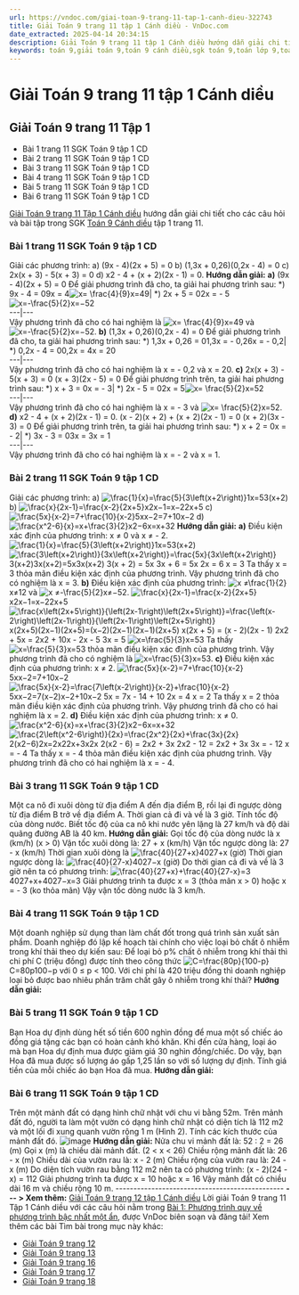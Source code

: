 ```yaml
---
url: https://vndoc.com/giai-toan-9-trang-11-tap-1-canh-dieu-322743
title: Giải Toán 9 trang 11 tập 1 Cánh diều - VnDoc.com
date_extracted: 2025-04-14 20:34:15
description: Giải Toán 9 trang 11 tập 1 Cánh diều hướng dẫn giải chi tiết các câu hỏi và bài tập trong SGK Toán 9 Cánh diều tập 1.
keywords: toán 9,giải toán 9,toán 9 cánh diều,sgk toán 9,toán lớp 9,toán lớp 9 cánh diều,sgk toán 9 cánh diều,toán 9 ctst,giải sgk toán 9 cánh diều,toán 9 cánh diều tập 1,toán 9 cánh diều tập 2,giải bài tập toán 9 cánh diều,toán 9 tập 2 cánh diều,Phương trình quy về phương trình bậc nhất một ẩn,toán 9 trang 11,giải toán 9 trang 11,toán 9 trang 11 cánh diều,giải toán 9 trang 11 cánh diều
---
```


# Giải Toán 9 trang 11 tập 1 Cánh diều
## **Giải Toán 9 trang 11 Tập 1**
  * Bài 1 trang 11 SGK Toán 9 tập 1 CD
  * Bài 2 trang 11 SGK Toán 9 tập 1 CD
  * Bài 3 trang 11 SGK Toán 9 tập 1 CD
  * Bài 4 trang 11 SGK Toán 9 tập 1 CD
  * Bài 5 trang 11 SGK Toán 9 tập 1 CD
  * Bài 6 trang 11 SGK Toán 9 tập 1 CD

[Giải Toán 9 trang 11 Tập 1 Cánh diều](<https://vndoc.com/giai-toan-9-trang-11-tap-1-canh-dieu-322743>) hướng dẫn giải chi tiết cho các câu hỏi và bài tập trong SGK [Toán 9 Cánh diều](<https://vndoc.com/toan-9-canh-dieu>) tập 1 trang 11.
### Bài 1 trang 11 SGK Toán 9 tập 1 CD
Giải các phương trình:
a\) \(9x - 4\)\(2x + 5\) = 0
b\) \(1,3x + 0,26\)\(0,2x - 4\) = 0
c\) 2x\(x + 3\) - 5\(x + 3\) = 0
d\) x2 \- 4 + \(x + 2\)\(2x - 1\) = 0.
**Hướng dẫn giải:**
**a\)** \(9x - 4\)\(2x + 5\) = 0
Để giải phương trình đã cho, ta giải hai phương trình sau:
\*\) 9x - 4 = 09x = 4![x= \\frac{4}{9}](https://i.vdoc.vn/data/image/blank.png)x=49| \*\) 2x + 5 = 02x = - 5![x=-\\frac{5}{2}](https://i.vdoc.vn/data/image/blank.png)x=−52  
---|---  
Vậy phương trình đã cho có hai nghiệm là ![x= \\frac{4}{9}](https://i.vdoc.vn/data/image/blank.png)x=49 và ![x=-\\frac{5}{2}](https://i.vdoc.vn/data/image/blank.png)x=−52.
**b\)** \(1,3x + 0,26\)\(0,2x - 4\) = 0
Để giải phương trình đã cho, ta giải hai phương trình sau:
\*\) 1,3x + 0,26 = 01,3x = - 0,26x = - 0,2| \*\) 0,2x - 4 = 00,2x = 4x = 20  
---|---  
Vậy phương trình đã cho có hai nghiệm là x = - 0,2 và x = 20.
**c\)** 2x\(x + 3\) - 5\(x + 3\) = 0
\(x + 3\)\(2x - 5\) = 0
Để giải phương trình trên, ta giải hai phương trình sau:
\*\) x + 3 = 0x = - 3| \*\) 2x - 5 = 02x = 5![x= \\frac{5}{2}](https://i.vdoc.vn/data/image/blank.png)x=52  
---|---  
Vậy phương trình đã cho có hai nghiệm là x = - 3 và ![x= \\frac{5}{2}](https://i.vdoc.vn/data/image/blank.png)x=52.
**d\)** x2 \- 4 + \(x + 2\)\(2x - 1\) = 0.
\(x - 2\)\(x + 2\) + \(x + 2\)\(2x - 1\) = 0
\(x + 2\)\(3x - 3\) = 0
Để giải phương trình trên, ta giải hai phương trình sau:
\*\) x + 2 = 0x = - 2| \*\) 3x - 3 = 03x = 3x = 1  
---|---  
Vậy phương trình đã cho có hai nghiệm là x = - 2 và x = 1.
### Bài 2 trang 11 SGK Toán 9 tập 1 CD
Giải các phương trình:
a\) ![\\frac{1}{x}=\\frac{5}{3\\left\(x+2\\right\)}](https://i.vdoc.vn/data/image/blank.png)1x=53\(x+2\)
b\) ![\\frac{x}{2x-1}=\\frac{x-2}{2x+5}](https://i.vdoc.vn/data/image/blank.png)x2x−1=x−22x+5
c\) ![\\frac{5x}{x-2}=7+\\frac{10}{x-2}](https://i.vdoc.vn/data/image/blank.png)5xx−2=7+10x−2
d\) ![\\frac{x^2-6}{x}=x+\\frac{3}{2}](https://i.vdoc.vn/data/image/blank.png)x2−6x=x+32
**Hướng dẫn giải:**
**a\)** Điều kiện xác định của phương trình: x ≠ 0 và x ≠ - 2.
![\\frac{1}{x}=\\frac{5}{3\\left\(x+2\\right\)}](https://i.vdoc.vn/data/image/blank.png)1x=53\(x+2\)
![\\frac{3\\left\(x+2\\right\)}{3x\\left\(x+2\\right\)}=\\frac{5x}{3x\\left\(x+2\\right\)}](https://i.vdoc.vn/data/image/blank.png)3\(x+2\)3x\(x+2\)=5x3x\(x+2\)
3\(x + 2\) = 5x
3x + 6 = 5x
2x = 6
x = 3
Ta thấy x = 3 thỏa mãn điều kiện xác định của phương trình.
Vậy phương trình đã cho có nghiệm là x = 3.
**b\)** Điều kiện xác định của phương trình: ![x ≠\\frac{1}{2}](https://i.vdoc.vn/data/image/blank.png)x≠12 và ![x ≠-\\frac{5}{2}](https://i.vdoc.vn/data/image/blank.png)x≠−52.
![\\frac{x}{2x-1}=\\frac{x-2}{2x+5}](https://i.vdoc.vn/data/image/blank.png)x2x−1=x−22x+5
![\\frac{x\\left\(2x+5\\right\)}{\\left\(2x-1\\right\)\\left\(2x+5\\right\)}=\\frac{\\left\(x-2\\right\)\\left\(2x-1\\right\)}{\\left\(2x-1\\right\)\\left\(2x+5\\right\)}](https://i.vdoc.vn/data/image/blank.png)x\(2x+5\)\(2x−1\)\(2x+5\)=\(x−2\)\(2x−1\)\(2x−1\)\(2x+5\)
x\(2x + 5\) = \(x - 2\)\(2x - 1\)
2x2 \+ 5x = 2x2 \+ 10x - 2x - 5
3x = 5
![x=\\frac{5}{3}](https://i.vdoc.vn/data/image/blank.png)x=53
Ta thấy ![x=\\frac{5}{3}](https://i.vdoc.vn/data/image/blank.png)x=53 thỏa mãn điều kiện xác định của phương trình.
Vậy phương trình đã cho có nghiệm là ![x=\\frac{5}{3}](https://i.vdoc.vn/data/image/blank.png)x=53.
**c\)** Điều kiện xác định của phương trình: x ≠ 2.
![\\frac{5x}{x-2}=7+\\frac{10}{x-2}](https://i.vdoc.vn/data/image/blank.png)5xx−2=7+10x−2
![\\frac{5x}{x-2}=\\frac{7\\left\(x-2\\right\)}{x-2}+\\frac{10}{x-2}](https://i.vdoc.vn/data/image/blank.png)5xx−2=7\(x−2\)x−2+10x−2
5x = 7x - 14 + 10
2x = 4
x = 2
Ta thấy x = 2 thỏa mãn điều kiện xác định của phương trình.
Vậy phương trình đã cho có hai nghiệm là x = 2.
**d\)** Điều kiện xác định của phương trình: x ≠ 0.
![\\frac{x^2-6}{x}=x+\\frac{3}{2}](https://i.vdoc.vn/data/image/blank.png)x2−6x=x+32
![\\frac{2\\left\(x^2-6\\right\)}{2x}=\\frac{2x^2}{2x}+\\frac{3x}{2x}](https://i.vdoc.vn/data/image/blank.png)2\(x2−6\)2x=2x22x+3x2x
2\(x2 \- 6\) = 2x2 \+ 3x
2x2 \- 12 = 2x2 \+ 3x
3x = - 12
x = - 4
Ta thấy x = - 4 thỏa mãn điều kiện xác định của phương trình.
Vậy phương trình đã cho có hai nghiệm là x = - 4.
### Bài 3 trang 11 SGK Toán 9 tập 1 CD
Một ca nô đi xuôi dòng từ địa điểm A đến địa điểm B, rồi lại đi ngược dòng từ địa điểm B trở về địa điểm A. Thời gian cả đi và về là 3 giờ. Tính tốc độ của dòng nước. Biết tốc độ của ca nô khi nước yên lặng là 27 km/h và độ dài quãng đường AB là 40 km.
**Hướng dẫn giải:**
Gọi tốc độ của dòng nước là x \(km/h\) \(x > 0\)
Vận tốc xuôi dòng là: 27 + x \(km/h\)
Vận tốc ngược dòng là: 27 - x \(km/h\)
Thời gian xuôi dòng là ![\\frac{40}{27+x}](https://i.vdoc.vn/data/image/blank.png)4027+x \(giờ\)
Thời gian ngược dòng là: ![\\frac{40}{27-x}](https://i.vdoc.vn/data/image/blank.png)4027−x \(giờ\)
Do thời gian cả đi và về là 3 giờ nên ta có phương trình:
![\\frac{40}{27+x}+\\frac{40}{27-x}=3](https://i.vdoc.vn/data/image/blank.png)4027+x+4027−x=3
Giải phương trình ta được x = 3 \(thỏa mãn x > 0\) hoặc x = - 3 \(ko thỏa mãn\)
Vậy vận tốc dòng nước là 3 km/h.
### Bài 4 trang 11 SGK Toán 9 tập 1 CD
Một doanh nghiệp sử dụng than làm chất đốt trong quá trình sản xuất sản phẩm. Doanh nghiệp đó lập kế hoạch tài chính cho việc loại bỏ chất ô nhiễm trong khí thải theo dự kiến sau: Để loại bỏ p% chất ô nhiễm trong khí thải thì chi phí C \(triệu đồng\) được tính theo công thức ![C=\\frac{80p}{100-p}](https://i.vdoc.vn/data/image/blank.png)C=80p100−p với 0 ≤ p < 100\. Với chi phí là 420 triệu đồng thì doanh nghiệp loại bỏ được bao nhiêu phần trăm chất gây ô nhiễm trong khí thải?
**Hướng dẫn giải:**
### Bài 5 trang 11 SGK Toán 9 tập 1 CD
Bạn Hoa dự định dùng hết số tiền 600 nghìn đồng để mua một số chiếc áo đồng giá tặng các bạn có hoàn cảnh khó khăn. Khi đến cửa hàng, loại áo mà bạn Hoa dự định mua được giảm giá 30 nghìn đồng/chiếc. Do vậy, bạn Hoa đã mua được số lượng áo gấp 1,25 lần so với số lượng dự định. Tính giá tiền của mỗi chiếc áo bạn Hoa đã mua.
**Hướng dẫn giải:**
### Bài 6 trang 11 SGK Toán 9 tập 1 CD
Trên một mảnh đất có dạng hình chữ nhật với chu vi bằng 52m. Trên mảnh đất đó, người ta làm một vườn có dạng hình chữ nhật có diện tích là 112 m2 và một lối đi xung quanh vườn rộng 1 m \(Hình 2\). Tính các kích thước của mảnh đất đó.
![image](https://i.vdoc.vn/data/image/2024/06/23/638547394770926919.png)
**Hướng dẫn giải:**
Nửa chu vi mảnh đất là: 52 : 2 = 26 \(m\)
Gọi x \(m\) là chiều dài mảnh đất. \(2 < x < 26\)
Chiều rộng mảnh đất là: 26 - x \(m\)
Chiều dài của vườn rau là: x - 2 \(m\)
Chiều rộng của vườn rau là: 24 - x \(m\)
Do diện tích vườn rau bằng 112 m2 nên ta có phương trình:
\(x - 2\)\(24 - x\) = 112
Giải phương trình ta được x = 10 hoặc x = 16
Vậy mảnh đất có chiều dài 16 m và chiều rộng 10 m.
\-----------------------------------------------
**\--- > Xem thêm:** [Giải Toán 9 trang 12 tập 1 Cánh diều](<https://vndoc.com/giai-toan-9-trang-12-tap-1-canh-dieu-322815>)
Lời giải Toán 9 trang 11 Tập 1 Cánh diều với các câu hỏi nằm trong [Bài 1: Phương trình quy về phương trình bậc nhất một ẩn](<https://vndoc.com/toan-9-canh-dieu-bai-1-phuong-trinh-quy-ve-phuong-trinh-bac-nhat-mot-an-320093>), được VnDoc biên soạn và đăng tải\!
Xem thêm các bài Tìm bài trong mục này khác:
  * [Giải Toán 9 trang 12](</giai-toan-9-trang-12-tap-1-canh-dieu-322815>)
  * [Giải Toán 9 trang 13](</giai-toan-9-trang-13-tap-1-canh-dieu-322816>)
  * [Giải Toán 9 trang 16](</giai-toan-9-trang-16-tap-1-canh-dieu-322818>)
  * [Giải Toán 9 trang 17 ](</giai-toan-9-trang-17-tap-1-canh-dieu-322820>)
  * [Giải Toán 9 trang 18](</giai-toan-9-trang-18-tap-1-canh-dieu-322823>)

